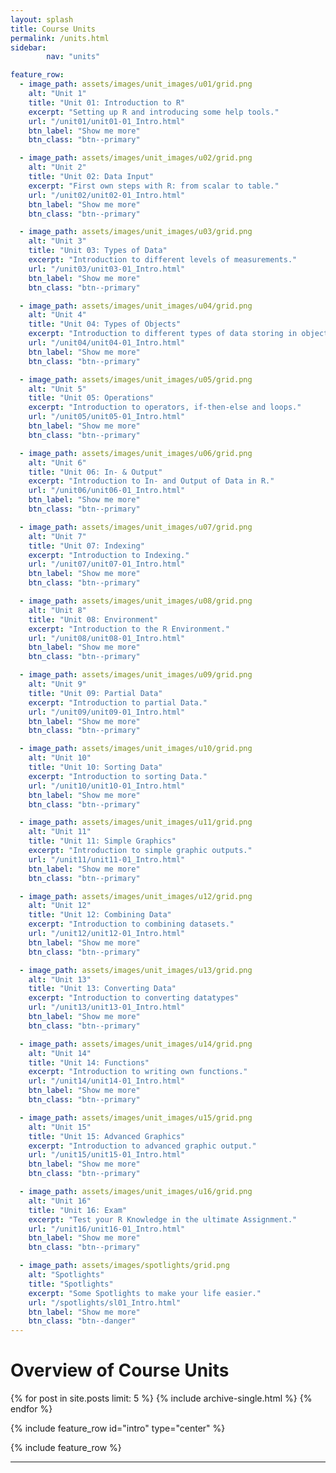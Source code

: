 ```yaml
---
layout: splash
title: Course Units
permalink: /units.html
sidebar:
        nav: "units"

feature_row:
  - image_path: assets/images/unit_images/u01/grid.png
    alt: "Unit 1"
    title: "Unit 01: Introduction to R"
    excerpt: "Setting up R and introducing some help tools."
    url: "/unit01/unit01-01_Intro.html"
    btn_label: "Show me more"
    btn_class: "btn--primary"

  - image_path: assets/images/unit_images/u02/grid.png
    alt: "Unit 2"
    title: "Unit 02: Data Input"
    excerpt: "First own steps with R: from scalar to table."
    url: "/unit02/unit02-01_Intro.html"
    btn_label: "Show me more"
    btn_class: "btn--primary"

  - image_path: assets/images/unit_images/u03/grid.png
    alt: "Unit 3"
    title: "Unit 03: Types of Data"
    excerpt: "Introduction to different levels of measurements."
    url: "/unit03/unit03-01_Intro.html"
    btn_label: "Show me more"
    btn_class: "btn--primary"

  - image_path: assets/images/unit_images/u04/grid.png
    alt: "Unit 4"
    title: "Unit 04: Types of Objects"
    excerpt: "Introduction to different types of data storing in objects."
    url: "/unit04/unit04-01_Intro.html"
    btn_label: "Show me more"
    btn_class: "btn--primary"

  - image_path: assets/images/unit_images/u05/grid.png
    alt: "Unit 5"
    title: "Unit 05: Operations"
    excerpt: "Introduction to operators, if-then-else and loops."
    url: "/unit05/unit05-01_Intro.html"
    btn_label: "Show me more"
    btn_class: "btn--primary"

  - image_path: assets/images/unit_images/u06/grid.png
    alt: "Unit 6"
    title: "Unit 06: In- & Output"
    excerpt: "Introduction to In- and Output of Data in R."
    url: "/unit06/unit06-01_Intro.html"
    btn_label: "Show me more"
    btn_class: "btn--primary"  

  - image_path: assets/images/unit_images/u07/grid.png
    alt: "Unit 7"
    title: "Unit 07: Indexing"
    excerpt: "Introduction to Indexing."
    url: "/unit07/unit07-01_Intro.html"
    btn_label: "Show me more"
    btn_class: "btn--primary"

  - image_path: assets/images/unit_images/u08/grid.png
    alt: "Unit 8"
    title: "Unit 08: Environment"
    excerpt: "Introduction to the R Environment."
    url: "/unit08/unit08-01_Intro.html"
    btn_label: "Show me more"
    btn_class: "btn--primary"

  - image_path: assets/images/unit_images/u09/grid.png
    alt: "Unit 9"
    title: "Unit 09: Partial Data"
    excerpt: "Introduction to partial Data."
    url: "/unit09/unit09-01_Intro.html"
    btn_label: "Show me more"
    btn_class: "btn--primary"

  - image_path: assets/images/unit_images/u10/grid.png
    alt: "Unit 10"
    title: "Unit 10: Sorting Data"
    excerpt: "Introduction to sorting Data."
    url: "/unit10/unit10-01_Intro.html"
    btn_label: "Show me more"
    btn_class: "btn--primary"

  - image_path: assets/images/unit_images/u11/grid.png
    alt: "Unit 11"
    title: "Unit 11: Simple Graphics"
    excerpt: "Introduction to simple graphic outputs."
    url: "/unit11/unit11-01_Intro.html"
    btn_label: "Show me more"
    btn_class: "btn--primary"

  - image_path: assets/images/unit_images/u12/grid.png
    alt: "Unit 12"
    title: "Unit 12: Combining Data"
    excerpt: "Introduction to combining datasets."
    url: "/unit12/unit12-01_Intro.html"
    btn_label: "Show me more"
    btn_class: "btn--primary"

  - image_path: assets/images/unit_images/u13/grid.png
    alt: "Unit 13"
    title: "Unit 13: Converting Data"
    excerpt: "Introduction to converting datatypes"
    url: "/unit13/unit13-01_Intro.html"
    btn_label: "Show me more"
    btn_class: "btn--primary"

  - image_path: assets/images/unit_images/u14/grid.png
    alt: "Unit 14"
    title: "Unit 14: Functions"
    excerpt: "Introduction to writing own functions."
    url: "/unit14/unit14-01_Intro.html"
    btn_label: "Show me more"
    btn_class: "btn--primary"

  - image_path: assets/images/unit_images/u15/grid.png
    alt: "Unit 15"
    title: "Unit 15: Advanced Graphics"
    excerpt: "Introduction to advanced graphic output."
    url: "/unit15/unit15-01_Intro.html"
    btn_label: "Show me more"
    btn_class: "btn--primary"

  - image_path: assets/images/unit_images/u16/grid.png
    alt: "Unit 16"
    title: "Unit 16: Exam"
    excerpt: "Test your R Knowledge in the ultimate Assignment."
    url: "/unit16/unit16-01_Intro.html"
    btn_label: "Show me more"
    btn_class: "btn--primary"

  - image_path: assets/images/spotlights/grid.png
    alt: "Spotlights"
    title: "Spotlights"
    excerpt: "Some Spotlights to make your life easier."
    url: "/spotlights/sl01_Intro.html"
    btn_label: "Show me more"
    btn_class: "btn--danger"
---
```


# Overview of Course Units

{% for post in site.posts limit: 5 %}
  {% include archive-single.html %}
{% endfor %}

{% include feature_row id="intro" type="center" %}

{% include feature_row %}

---

<!---
your comment goes here
and here
{% include units_page %}
-->
